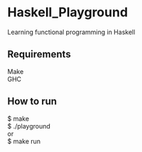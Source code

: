 # Haskell_Playground
Learning functional programming in Haskell

## Requirements
Make  
GHC

## How to run
  $ make  
  $ ./playground  
or  
  $ make run  

